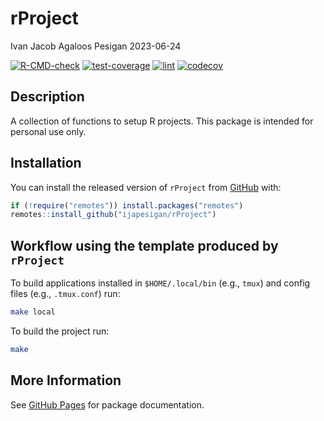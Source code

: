 rProject
================
Ivan Jacob Agaloos Pesigan
2023-06-24

<!-- README.md is generated from README.Rmd. Please edit that file -->
<!-- badges: start -->

[![R-CMD-check](https://github.com/ijapesigan/rProject/workflows/R-CMD-check/badge.svg)](https://github.com/ijapesigan/rProject/actions)
[![test-coverage](https://github.com/ijapesigan/rProject/actions/workflows/test-coverage.yaml/badge.svg)](https://github.com/ijapesigan/rProject/actions/workflows/test-coverage.yaml)
[![lint](https://github.com/ijapesigan/rProject/actions/workflows/lint.yaml/badge.svg)](https://github.com/ijapesigan/rProject/actions/workflows/lint.yaml)
[![codecov](https://codecov.io/gh/ijapesigan/rProject/branch/main/graph/badge.svg)](https://codecov.io/gh/ijapesigan/rProject)
<!-- badges: end -->

## Description

A collection of functions to setup R projects. This package is intended
for personal use only.

## Installation

You can install the released version of `rProject` from
[GitHub](https://github.com/ijapesigan/rProject) with:

``` r
if (!require("remotes")) install.packages("remotes")
remotes::install_github("ijapesigan/rProject")
```

## Workflow using the template produced by `rProject`

To build applications installed in `$HOME/.local/bin` (e.g., `tmux`) and
config files (e.g., `.tmux.conf`) run:

``` bash
make local
```

To build the project run:

``` bash
make
```

## More Information

See [GitHub Pages](https://ijapesigan.github.io/rProject/index.html) for
package documentation.
